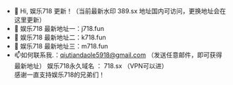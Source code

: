 - 👋 Hi, 娱乐718 更新！（当前最新水印 389.sx 地址国内可访问，更换地址会在这里更新）
- 👀 娱乐718 最新地址一：j718.fun
- 🌱 娱乐718 最新地址二：k718.fun
- 💞️ 娱乐718 最新地址三：m718.fun
- 📫如何联系我.：qiutiandaole5918@gmail.com  （发送任意邮件，即可获得最新地址）
娱乐718永久域名 ： 718.sx （VPN可以进）  
感谢一直支持娱乐718的兄弟们！
<!---
Yule718/Yule718 is a ✨ special ✨ repository because its `README.md` (this file) appears on your GitHub profile.
You can click the Preview link to take a look at your changes.
--->
